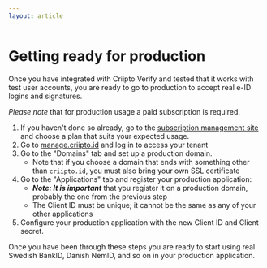 ```yaml
---
layout: article
---
```


# Getting ready for production

Once you have integrated with Criipto Verify and tested that it works with test user accounts, you are ready to go to production to accept real e-ID logins and signatures.

_Please note_ that for production usage a paid subscription is required.

1. If you haven't done so already, go to the [subscription management site](https://subscription.criipto.com) and choose a plan that suits your expected usage.
2. Go to [manage.criipto.id](https://manage.criipto.id) and log in to access your tenant
3. Go to the "Domains" tab and set up a production domain.
    - Note that if you choose a domain that ends with something other than `criipto.id`, you must also bring your own SSL certificate
4. Go to the "Applications" tab and register your production application:
    - **_Note: It is important_** that you register it on a production domain, probably the one from the previous step
    - The Client ID must be unique; it cannot be the same as any of your other applications
5. Configure your production application with the new Client ID and Client secret. 

Once you have been through these steps you are ready to start using real Swedish BankID, Danish NemID, and so on in your production application.
